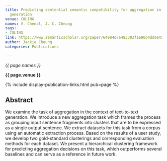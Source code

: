 ```yaml
---
title: Predicting sentential semantic compatibility for aggregation in text-to-text
  generation
venue: COLING
names: V. Chenal, J. C. Cheung
tags:
- COLING
link: https://www.semanticscholar.org/paper/64984d7e483303f1690b4dd0a4580dd4bf8cef95
author: Jackie Cheung
categories: Publications

---
```


*{{ page.names }}*

**{{ page.venue }}**

{% include display-publication-links.html pub=page %}

## Abstract

We examine the task of aggregation in the context of text-to-text generation. We introduce a new aggregation task which frames the process as grouping input sentence fragments into clusters that are to be expressed as a single output sentence. We extract datasets for this task from a corpus using an automatic extraction process. Based on the results of a user study, we develop two gold-standard clusterings and corresponding evaluation methods for each dataset. We present a hierarchical clustering framework for predicting aggregation decisions on this task, which outperforms several baselines and can serve as a reference in future work.